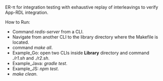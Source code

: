 ER-π for integration testing with exhaustive replay of interleavings to verify App-RDL integration.

How to Run: 
- Command *redis-server* from a CLI.
- Navigate from another CLI to the library directory where the Makefile is located.
- command *make all*.
- Example_Go: open two CLIs inside **Library** directory and command *./r1.sh* and *./r2.sh*.
- Example_Java: *gradle test*.
- Example_JS: *npm test*.
- *make clean*.

